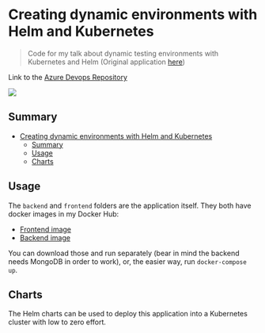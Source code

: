 # Creating dynamic environments with Helm and Kubernetes

> Code for my talk about dynamic testing environments with Kubernetes and Helm (Original application [here](https://github.com/khaosdoctor/event-sourcing-demo-app))

Link to the [Azure Devops Repository](https://dev.azure.com/lsantos-projects/helm-dynamic-envs/)

![](https://dev.azure.com/lsantos-projects/helm-dynamic-envs/_apis/build/status/Dynamic%20environment%20build)

## Summary

- [Creating dynamic environments with Helm and Kubernetes](#creating-dynamic-environments-with-helm-and-kubernetes)
  - [Summary](#summary)
  - [Usage](#usage)
  - [Charts](#charts)

## Usage

The `backend` and `frontend` folders are the application itself. They both have docker images in my Docker Hub:

- [Frontend image](https://cloud.docker.com/u/khaosdoctor/repository/docker/khaosdoctor/event-sourcing-frontend)
- [Backend image](https://cloud.docker.com/u/khaosdoctor/repository/docker/khaosdoctor/event-sourcing-backend)

You can download those and run separately (bear in mind the backend needs MongoDB in order to work), or, the easier way, run `docker-compose up`.

## Charts

The Helm charts can be used to deploy this application into a Kubernetes cluster with low to zero effort.
